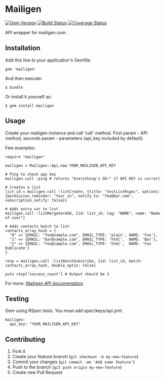 # Mailigen

[![Gem Version](https://badge.fury.io/rb/mailigen.png)](http://badge.fury.io/rb/mailigen)
[![Build Status](https://travis-ci.org/artursbraucs/mailigen.png?branch=master)](https://travis-ci.org/artursbraucs/mailigen)
[![Coverage Status](https://coveralls.io/repos/artursbraucs/mailigen/badge.png)](https://coveralls.io/r/artursbraucs/mailigen)

API wrapper for mailigen.com .

## Installation

Add this line to your application's Gemfile:

    gem 'mailigen'

And then execute:

    $ bundle

Or install it yourself as:

    $ gem install mailigen

## Usage

Create your mailigen instance and call 'call' method. First param - API method, seconds param - parameters (api_key included by default).

Few examples:

    require "mailigen"

    mailigen = Mailigen::Api.new YOUR_MAILIGEN_API_KEY

    # Ping to check apy key
    mailigen.call :ping # returns "Everything's Ok!" if API KEY is correct

    # Creates a list
    list_id = mailigen.call :listCreate, {title: "testListRspec", options: {permission_reminder: "Your in", notify_to: "foo@bar.com", subscription_notify: false}}

    # Adds extra var to list
    mailigen.call :listMergeVarAdd, {id: list_id, tag: "NAME", name: "Name of user"}

    # Adds contacts batch to list
    contacts_array_hash = {
      "0" => {EMAIL: "foo@sample.com", EMAIL_TYPE: 'plain', NAME: 'Foo'}, 
      "1" => {EMAIL: "bar@sample.com", EMAIL_TYPE: 'html',  NAME: 'Bar'}, 
      "2" => {EMAIL: "foo@sample.com", EMAIL_TYPE: 'html',  NAME: 'Foo Dublicate'}
    }
    
    resp = mailigen.call :listBatchSubscribe, {id: list_id, batch: contacts_array_hash, double_optin: false}

    puts resp["success_count"] # Output should be 3

For more: [Mailigen API documentation](http://dev.mailigen.com/display/AD/API+Documentation)

## Testing

Gem using RSpec tests. You must add spec/keys/api.yml:
    
    mailigen:
      api_key: "YOUR_MAILIGEN_API_KEY"

## Contributing

1. Fork it
2. Create your feature branch (`git checkout -b my-new-feature`)
3. Commit your changes (`git commit -am 'Add some feature'`)
4. Push to the branch (`git push origin my-new-feature`)
5. Create new Pull Request
